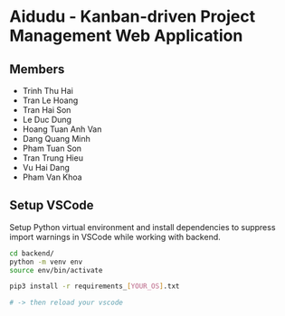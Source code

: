 # Aidudu - Kanban-driven Project Management Web Application

## Members 
- Trinh Thu Hai
- Tran Le Hoang
- Tran Hai Son
- Le Duc Dung
- Hoang Tuan Anh Van
- Dang Quang Minh
- Pham Tuan Son
- Tran Trung Hieu
- Vu Hai Dang
- Pham Van Khoa


## Setup VSCode

Setup Python virtual environment and install dependencies to suppress import warnings in VSCode while working with backend.
```bash
cd backend/
python -m venv env
source env/bin/activate

pip3 install -r requirements_[YOUR_OS].txt

# -> then reload your vscode
```
